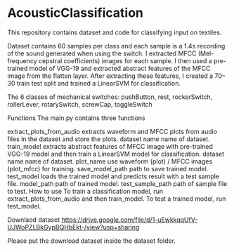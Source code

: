 # AcousticClassification

This repository contains dataset and code for classifying input on textiles.

Dataset contains 60 samples per class and each sample is a 1.4s recording of the sound generated when using the switch. I extracted MFCC (Mel-frequency cepstral coefficients) images for each sample. I then used a pre-trained model of VGG-19 and extracted abstract features of the MFCC image from the flatten layer. After extracting these features, I created a 70–30 train test split and trained a LinearSVM for classification.

The 6 classes of mechanical switches: pushButton, rest, rockerSwitch, rollerLever, rotarySwitch, screwCap, toggleSwitch

Functions
The main.py contains three functions

extract_plots_from_audio extracts waveform and MFCC plots from audio files in the dataset and store the plots.
dataset name name of dataset.
train_model extracts abstract features of MFCC image with pre-trained VGG-19 model and then train a LinearSVM model for classification.
dataset name name of dataset.
plot_name use waveform (plot) / MFCC images (plot_mfcc) for training.
save_model_path path to save trained model.
test_model loads the trained model and predicts result with a test sample file.
model_path path of trained model.
test_sample_path path of sample file to test.
How to use
To train a classification model, run extract_plots_from_audio and then train_model. To test a trained model, run test_model.

Downlaod dataset
https://drive.google.com/file/d/1-uEwkkqqUfV-UJWoPZLBkGypBQHbEkt-/view?usp=sharing

Please put the download dataset inside the dataset folder.
